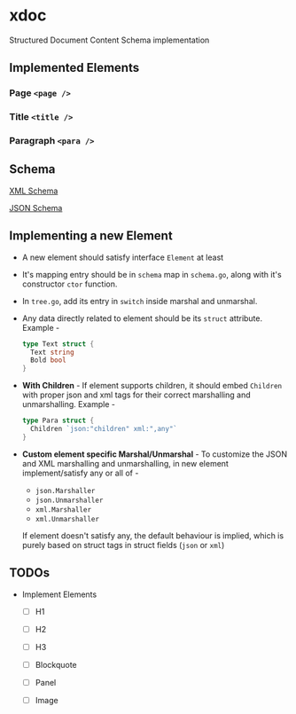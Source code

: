 # xdoc

Structured Document Content Schema implementation

## Implemented Elements


### Page `<page />`

### Title `<title />`

### Paragraph `<para />`

## Schema

[XML Schema](extra/schema.ref.xml)

[JSON Schema](extra/schema.ref.json)

## Implementing a new Element

- A new element should satisfy interface `Element` at least
- It's mapping entry should be in `schema` map in `schema.go`, along with it's constructor `ctor` function.
- In `tree.go`, add its entry in `switch` inside marshal and unmarshal.
- Any data directly related to element should be its `struct` attribute. Example -
  ```go
  type Text struct {
    Text string
    Bold bool
  } 
  ```
- **With Children** - If element supports children, it should embed `Children` with proper json and xml tags for their
  correct marshalling and unmarshalling. Example -
  ```go
  type Para struct {
    Children `json:"children" xml:",any"`
  }
  ```

- **Custom element specific Marshal/Unmarshal** - To customize the JSON and XML marshalling and unmarshalling, in new
  element implement/satisfy any or all of -
  - `json.Marshaller`
  - `json.Unmarshaller`
  - `xml.Marshaller`
  - `xml.Unmarshaller`

  If element doesn't satisfy any, the default behaviour is implied, which is purely based on struct tags in struct
  fields (`json` or `xml`)

## TODOs

- Implement Elements
  - [ ] H1
  - [ ] H2
  - [ ] H3
  - [ ] Blockquote
  - [ ] Panel
  - [ ] Image
  

  
